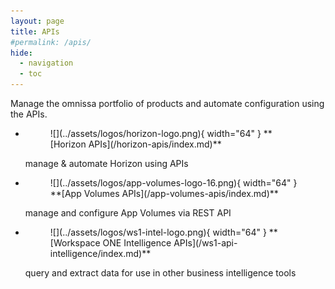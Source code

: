 ```yaml
---
layout: page
title: APIs
#permalink: /apis/
hide:
  - navigation
  - toc
---
```


Manage the omnissa portfolio of products and automate configuration using the APIs.

<div class="grid cards" markdown>

- <figure markdown="span">
    ![](../assets/logos/horizon-logo.png){ width="64" }
    <caption>**[Horizon APIs](/horizon-apis/index.md)**</caption>
    </figure>

    manage & automate Horizon using APIs

- <figure markdown="span">
    ![](../assets/logos/app-volumes-logo-16.png){ width="64" }
    <caption>**[App Volumes APIs](/app-volumes-apis/index.md)**</caption>
    </figure>

    manage and configure App Volumes via REST API

- <figure markdown="span">
    ![](../assets/logos/ws1-intel-logo.png){ width="64" }
    <caption>**[Workspace ONE Intelligence APIs](/ws1-api-intelligence/index.md)**</caption>
    </figure>

    query and extract data for use in other business intelligence tools

</div>
